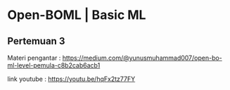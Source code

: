 # Open-BOML | Basic ML
## Pertemuan 3
Materi pengantar : https://medium.com/@yunusmuhammad007/open-bo-ml-level-pemula-c8b2cab6acb1

link youtube : https://youtu.be/hqFx2tz77FY
